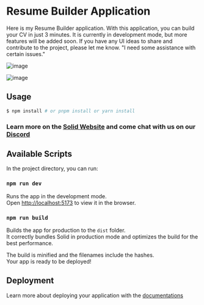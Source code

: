 <h1>Resume Builder Application</h1>
Here is my Resume Builder application. With this application, you can build your CV in just 3 minutes. It is currently in development mode, but more features will be added soon.
If you have any UI ideas to share and contribute to the project, please let me know.
"I need some assistance with certain issues."

![image](https://github.com/Soum-ik/Resume_Builder/assets/110479389/10ba7f7f-1932-46d2-bd82-8e783b51910a)

![image](https://github.com/Soum-ik/Resume_Builder/assets/110479389/d77018eb-f12b-4f83-8983-978a5d17c52f)




## Usage

```bash
$ npm install # or pnpm install or yarn install
```

### Learn more on the [Solid Website](https://solidjs.com) and come chat with us on our [Discord](https://discord.com/invite/solidjs)

## Available Scripts

In the project directory, you can run:

### `npm run dev`

Runs the app in the development mode.<br>
Open [http://localhost:5173](http://localhost:5173) to view it in the browser.

### `npm run build`



Builds the app for production to the `dist` folder.<br>
It correctly bundles Solid in production mode and optimizes the build for the best performance.

The build is minified and the filenames include the hashes.<br>
Your app is ready to be deployed!

## Deployment

Learn more about deploying your application with the [documentations](https://vitejs.dev/guide/static-deploy.html)
